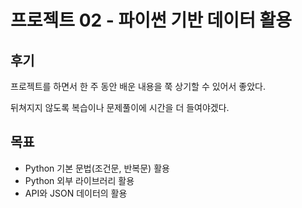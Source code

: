 # 프로젝트 02 - 파이썬 기반 데이터 활용

## 후기

프로젝트를 하면서 한 주 동안 배운 내용을 쭉 상기할 수 있어서 좋았다.

뒤쳐지지 않도록 복습이나 문제풀이에 시간을 더 들여야겠다.

## 

## 목표

- Python 기본 문법(조건문, 반복문) 활용
- Python 외부 라이브러리 활용
- API와 JSON 데이터의 활용